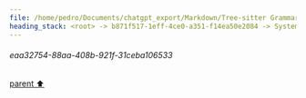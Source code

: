 ```yaml
---
file: /home/pedro/Documents/chatgpt_export/Markdown/Tree-sitter Grammar Visualization_ NetworkX & Graphviz.md
heading_stack: <root> -> b871f517-1eff-4ce0-a351-f14ea50e2084 -> System -> 10bdd2ac-112a-465d-8a80-9a7e6b87ee8a -> System -> aaa26ed0-25be-4ce1-881e-13f438a81018 -> User -> 16f82114-8497-4426-bb51-62a94559597a -> Assistant -> NetworkX -> Graphviz -> Combining NetworkX and Graphviz for Tree-sitter Grammar Visualization -> The Challenge -> The Approach -> Creative Ideas -> Technical Implementation -> Potential Pitfalls -> Conclusion -> aaa26fc9-1f37-46e5-9259-458a8d55dd15 -> User -> 9c564aec-e677-44c1-a480-a6c57d293462 -> Assistant -> a3eb6e27-f341-4b7a-a3d2-34f4cc84ec17 -> Assistant -> c52b2616-0df0-48a9-9a0a-0953bfbd2965 -> Tool -> ae11aab9-6f35-454c-94b2-c2c53890111e -> Assistant -> ca2f2a60-b9a3-4f93-9754-5ebe5ba70517 -> Assistant -> 8fba5a35-e974-4d97-ae80-844eb75c9ac4 -> Tool -> 6d10afb6-8dde-460d-9bad-821eb823350a -> Assistant -> cfa78ec0-6094-4895-a72e-3a426f4b264f -> Assistant -> 873bf5b9-8358-4f4b-828c-bc6c8c8b0cb2 -> Tool -> 1e02448a-70e8-498b-9928-ca9322d13faa -> Assistant -> aaa2f428-a377-42b7-a840-b7891498e057 -> User -> f63d0e39-9f0b-48d6-84eb-9062cb61b68e -> Assistant -> c6ac11e8-313a-4e50-9fdd-313705be3dee -> Assistant -> 326bbb63-28ff-4ade-9893-1f1b83ad81e9 -> Tool -> 35bfbcf8-aee4-4527-9f9c-8e48ebda444e -> Assistant -> 1377b9b9-b2c5-4e10-94a2-3e290eb55e68 -> Assistant -> eaa32754-88aa-408b-921f-31ceba106533
---
```

###### eaa32754-88aa-408b-921f-31ceba106533
[parent ⬆️](#1377b9b9-b2c5-4e10-94a2-3e290eb55e68)
